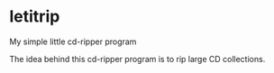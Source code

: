# letitrip
My simple little cd-ripper program

The idea behind this cd-ripper program is to rip large CD collections.
